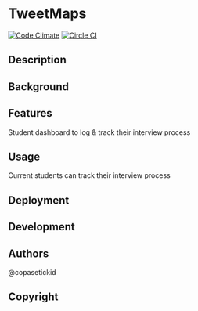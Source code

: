 # TweetMaps
[![Code Climate](https://codeclimate.com/github/copasetickid/tweetmaps/badges/gpa.svg)](https://codeclimate.com/github/copasetickid/tweetmaps)
[![Circle CI](https://circleci.com/gh/copasetickid/tweetmaps.svg?style=svg)](https://circleci.com/gh/copasetickid/tweetmaps)

## Description


## Background


## Features
Student dashboard to log & track their interview process

## Usage
Current students can track their interview process


## Deployment

## Development

## Authors
@copasetickid

## Copyright


